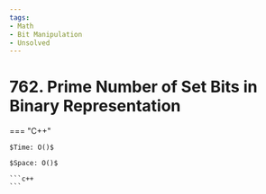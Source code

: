 ```yaml
---
tags:
- Math
- Bit Manipulation
- Unsolved
---
```



# 762. Prime Number of Set Bits in Binary Representation

=== "C++"

    $Time: O()$

    $Space: O()$

    ```c++
    ```